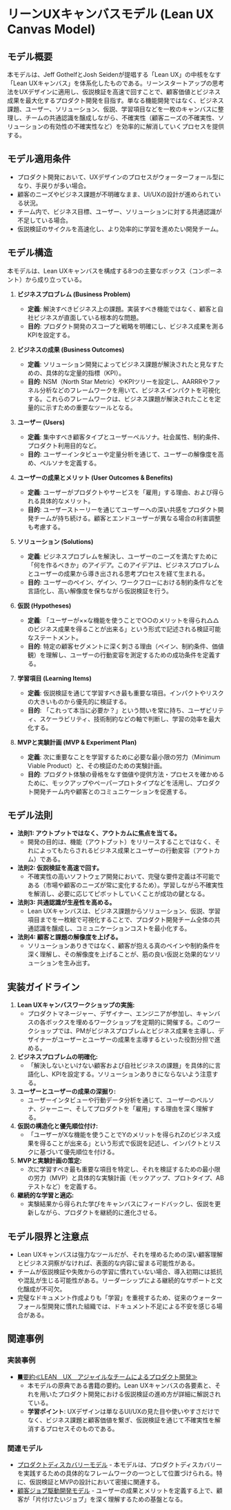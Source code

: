 # リーンUXキャンバスモデル (Lean UX Canvas Model)

## モデル概要
本モデルは、Jeff GothelfとJosh Seidenが提唱する「Lean UX」の中核をなす「Lean UXキャンバス」を体系化したものである。リーンスタートアップの思考法をUXデザインに適用し、仮説検証を高速で回すことで、顧客価値とビジネス成果を最大化するプロダクト開発を目指す。単なる機能開発ではなく、ビジネス課題、ユーザー、ソリューション、仮説、学習項目などを一枚のキャンバスに整理し、チームの共通認識を醸成しながら、不確実性（顧客ニーズの不確実性、ソリューションの有効性の不確実性など）を効率的に解消していくプロセスを提供する。

## モデル適用条件
- プロダクト開発において、UXデザインのプロセスがウォーターフォール型になり、手戻りが多い場合。
- 顧客のニーズやビジネス課題が不明確なまま、UI/UXの設計が進められている状況。
- チーム内で、ビジネス目標、ユーザー、ソリューションに対する共通認識が不足している場合。
- 仮説検証のサイクルを高速化し、より効率的に学習を進めたい開発チーム。

## モデル構造
本モデルは、Lean UXキャンバスを構成する8つの主要なボックス（コンポーネント）から成り立っている。

1.  **ビジネスプロブレム (Business Problem)**
    -   **定義**: 解決すべきビジネス上の課題。実装すべき機能ではなく、顧客と自社ビジネスが直面している根本的な問題。
    -   **目的**: プロダクト開発のスコープと戦略を明確にし、ビジネス成果を測るKPIを設定する。

2.  **ビジネスの成果 (Business Outcomes)**
    -   **定義**: ソリューション開発によってビジネス課題が解決されたと見なすための、具体的な定量的指標（KPI）。
    -   **目的**: NSM（North Star Metric）やKPIツリーを設定し、AARRRやファネル分析などのフレームワークを用いて、ビジネスインパクトを可視化する。これらのフレームワークは、ビジネス課題が解決されたことを定量的に示すための重要なツールとなる。

3.  **ユーザー (Users)**
    -   **定義**: 集中すべき顧客タイプとユーザーペルソナ。社会属性、制約条件、プロダクト利用目的など。
    -   **目的**: ユーザーインタビューや定量分析を通じて、ユーザーの解像度を高め、ペルソナを定義する。

4.  **ユーザーの成果とメリット (User Outcomes & Benefits)**
    -   **定義**: ユーザーがプロダクトやサービスを「雇用」する理由、および得られる具体的なメリット。
    -   **目的**: ユーザーストーリーを通じてユーザーへの深い共感をプロダクト開発チームが持ち続ける。顧客とエンドユーザーが異なる場合の利害調整も考慮する。

5.  **ソリューション (Solutions)**
    -   **定義**: ビジネスプロブレムを解決し、ユーザーのニーズを満たすために「何を作るべきか」のアイデア。このアイデアは、ビジネスプロブレムとユーザーの成果から導き出される思考プロセスを経て生まれる。
    -   **目的**: ユーザーのペイン、ゲイン、ワークフローにおける制約条件などを言語化し、高い解像度を保ちながら仮説検証を行う。

6.  **仮説 (Hypotheses)**
    -   **定義**: 「ユーザーが××な機能を使うことで○○のメリットを得られ△△のビジネス成果を得ることが出来る」という形式で記述される検証可能なステートメント。
    -   **目的**: 特定の顧客セグメントに深く刺さる理由（ペイン、制約条件、価値観）を理解し、ユーザーの行動変容を測定するための成功条件を定義する。

7.  **学習項目 (Learning Items)**
    -   **定義**: 仮説検証を通じて学習すべき最も重要な項目。インパクトやリスクの大きいものから優先的に検証する。
    -   **目的**: 「これって本当に必要か？」という問いを常に持ち、ユーザビリティ、スケーラビリティ、技術制約などの軸で判断し、学習の効率を最大化する。

8.  **MVPと実験計画 (MVP & Experiment Plan)**
    -   **定義**: 次に重要なことを学習するために必要な最小限の労力（Minimum Viable Product）と、その検証のための実験計画。
    -   **目的**: プロダクト体験の骨格をなす価値や提供方法・プロセスを確かめるために、モックアップやペーパープロトタイプなどを活用し、プロダクト開発チーム内や顧客とのコミュニケーションを促進する。

## モデル法則
- **法則1: アウトプットではなく、アウトカムに焦点を当てる。**
  -   開発の目的は、機能（アウトプット）をリリースすることではなく、それによってもたらされるビジネス成果とユーザーの行動変容（アウトカム）である。
- **法則2: 仮説検証を高速で回す。**
  -   不確実性の高いソフトウェア開発において、完璧な要件定義は不可能である（市場や顧客のニーズが常に変化するため）。学習しながら不確実性を解消し、必要に応じてピボットしていくことが成功の鍵となる。
- **法則3: 共通認識が生産性を高める。**
  -   Lean UXキャンバスは、ビジネス課題からソリューション、仮説、学習項目までを一枚絵で可視化することで、プロダクト開発チーム全体の共通認識を醸成し、コミュニケーションコストを最小化する。
- **法則4: 顧客と課題の解像度を上げる。**
  -   ソリューションありきではなく、顧客が抱える真のペインや制約条件を深く理解し、その解像度を上げることが、筋の良い仮説と効果的なソリューションを生み出す。

## 実装ガイドライン
1.  **Lean UXキャンバスワークショップの実施:**
    -   プロダクトマネージャー、デザイナー、エンジニアが参加し、キャンバスの各ボックスを埋めるワークショップを定期的に開催する。このワークショップでは、PMがビジネスプロブレムとビジネス成果を主導し、デザイナーがユーザーとユーザーの成果を主導するといった役割分担で進める。
2.  **ビジネスプロブレムの明確化:**
    -   「解決しないといけない顧客および自社ビジネスの課題」を具体的に言語化し、KPIを設定する。ソリューションありきにならないよう注意する。
3.  **ユーザーとユーザーの成果の深掘り:**
    -   ユーザーインタビューや行動データ分析を通じて、ユーザーのペルソナ、ジャーニー、そしてプロダクトを「雇用」する理由を深く理解する。
4.  **仮説の構造化と優先順位付け:**
    -   「ユーザーがXな機能を使うことでYのメリットを得られZのビジネス成果を得ることが出来る」という形式で仮説を記述し、インパクトとリスクに基づいて優先順位を付ける。
5.  **MVPと実験計画の策定:**
    -   次に学習すべき最も重要な項目を特定し、それを検証するための最小限の労力（MVP）と具体的な実験計画（モックアップ、プロトタイプ、ABテストなど）を定義する。
6.  **継続的な学習と適応:**
    -   実験結果から得られた学びをキャンバスにフィードバックし、仮説を更新しながら、プロダクトを継続的に進化させる。

## モデル限界と注意点
- Lean UXキャンバスは強力なツールだが、それを埋めるための深い顧客理解とビジネス洞察がなければ、表面的な内容に留まる可能性がある。
- チームが仮説検証や失敗からの学習に慣れていない場合、導入初期には抵抗や混乱が生じる可能性がある。リーダーシップによる継続的なサポートと文化醸成が不可欠。
- 完璧なドキュメント作成よりも「学習」を重視するため、従来のウォーターフォール型開発に慣れた組織では、ドキュメント不足による不安を感じる場合がある。

## 関連事例

### 実装事例
- [■要約≪LEAN　UX　アジャイルなチームによるプロダクト開発≫](https://ty25148248.hatenablog.com/entry/2024/04/20/105614)
  -   本モデルの原典である書籍の要約。Lean UXキャンバスの各要素と、それを用いたプロダクト開発における仮説検証の進め方が詳細に解説されている。
  -   **学習ポイント**: UXデザインは単なるUI/UXの見た目や使いやすさだけでなく、ビジネス課題と顧客価値を繋ぎ、仮説検証を通じて不確実性を解消するプロセスそのものである。

### 関連モデル
- [プロダクトディスカバリーモデル](../ProductManager/プロダクトディスカバリーモデル.md) - 本モデルは、プロダクトディスカバリーを実践するための具体的なフレームワークの一つとして位置づけられる。特に、仮説検証とMVPの設計において密接に関連する。
- [顧客ジョブ駆動開発モデル](../../01_Context/ProductManager/顧客ジョブ駆動開発モデル.md) - ユーザーの成果とメリットを定義する上で、顧客が「片付けたいジョブ」を深く理解するための基盤となる。
